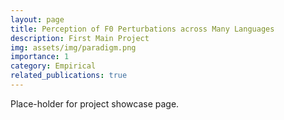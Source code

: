 ```yaml
---
layout: page
title: Perception of F0 Perturbations across Many Languages
description: First Main Project
img: assets/img/paradigm.png
importance: 1
category: Empirical
related_publications: true
---
```


Place-holder for project showcase page.
